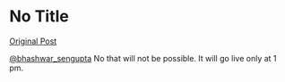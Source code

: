 # No Title

[Original Post](https://discourse.onlinedegree.iitm.ac.in/t/168832/4)

<p><a class="mention" href="/u/bhashwar_sengupta">@bhashwar_sengupta</a> No that will not be possible. It will go live only at 1 pm.</p>